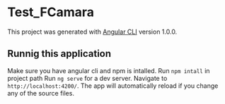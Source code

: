 # Test_FCamara

This project was generated with [Angular CLI](https://github.com/angular/angular-cli) version 1.0.0.

## Runnig this application
Make sure you have angular cli and npm is intalled.
Run `npm intall` in project path
Run `ng serve` for a dev server. Navigate to `http://localhost:4200/`. The app will automatically reload if you change any of the source files.
